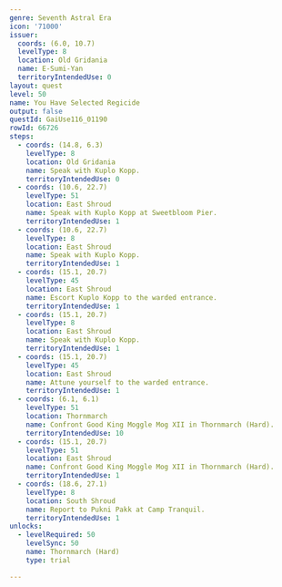 ```yaml
---
genre: Seventh Astral Era
icon: '71000'
issuer:
  coords: (6.0, 10.7)
  levelType: 8
  location: Old Gridania
  name: E-Sumi-Yan
  territoryIntendedUse: 0
layout: quest
level: 50
name: You Have Selected Regicide
output: false
questId: GaiUse116_01190
rowId: 66726
steps:
  - coords: (14.8, 6.3)
    levelType: 8
    location: Old Gridania
    name: Speak with Kuplo Kopp.
    territoryIntendedUse: 0
  - coords: (10.6, 22.7)
    levelType: 51
    location: East Shroud
    name: Speak with Kuplo Kopp at Sweetbloom Pier.
    territoryIntendedUse: 1
  - coords: (10.6, 22.7)
    levelType: 8
    location: East Shroud
    name: Speak with Kuplo Kopp.
    territoryIntendedUse: 1
  - coords: (15.1, 20.7)
    levelType: 45
    location: East Shroud
    name: Escort Kuplo Kopp to the warded entrance.
    territoryIntendedUse: 1
  - coords: (15.1, 20.7)
    levelType: 8
    location: East Shroud
    name: Speak with Kuplo Kopp.
    territoryIntendedUse: 1
  - coords: (15.1, 20.7)
    levelType: 45
    location: East Shroud
    name: Attune yourself to the warded entrance.
    territoryIntendedUse: 1
  - coords: (6.1, 6.1)
    levelType: 51
    location: Thornmarch
    name: Confront Good King Moggle Mog XII in Thornmarch (Hard).
    territoryIntendedUse: 10
  - coords: (15.1, 20.7)
    levelType: 51
    location: East Shroud
    name: Confront Good King Moggle Mog XII in Thornmarch (Hard).
    territoryIntendedUse: 1
  - coords: (18.6, 27.1)
    levelType: 8
    location: South Shroud
    name: Report to Pukni Pakk at Camp Tranquil.
    territoryIntendedUse: 1
unlocks:
  - levelRequired: 50
    levelSync: 50
    name: Thornmarch (Hard)
    type: trial

---
```

